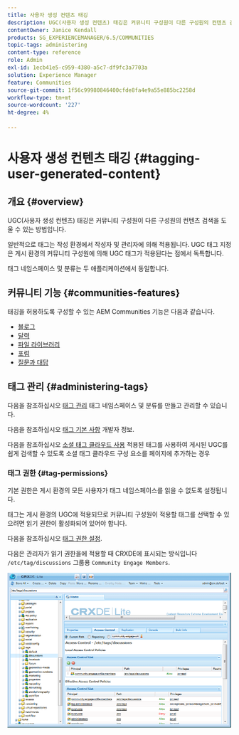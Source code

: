 ```yaml
---
title: 사용자 생성 컨텐츠 태깅
description: UGC(사용자 생성 컨텐츠) 태깅은 커뮤니티 구성원이 다른 구성원의 컨텐츠 검색을 지원하는 방법입니다
contentOwner: Janice Kendall
products: SG_EXPERIENCEMANAGER/6.5/COMMUNITIES
topic-tags: administering
content-type: reference
role: Admin
exl-id: 1ecb41e5-c959-4380-a5c7-df9fc3a7703a
solution: Experience Manager
feature: Communities
source-git-commit: 1f56c99980846400cfde8fa4e9a55e885bc2258d
workflow-type: tm+mt
source-wordcount: '227'
ht-degree: 4%

---
```


# 사용자 생성 컨텐츠 태깅 {#tagging-user-generated-content}

## 개요 {#overview}

UGC(사용자 생성 컨텐츠) 태깅은 커뮤니티 구성원이 다른 구성원의 컨텐츠 검색을 도울 수 있는 방법입니다.

일반적으로 태그는 작성 환경에서 작성자 및 관리자에 의해 적용됩니다. UGC 태그 지정은 게시 환경의 커뮤니티 구성원에 의해 UGC 태그가 적용된다는 점에서 독특합니다.

태그 네임스페이스 및 분류는 두 애플리케이션에서 동일합니다.

## 커뮤니티 기능 {#communities-features}

태깅을 허용하도록 구성할 수 있는 AEM Communities 기능은 다음과 같습니다.

* [블로그](blog-feature.md)
* [달력](calendar.md)
* [파일 라이브러리](file-library.md)
* [포럼](forum.md#configuretheaddedforum)
* [질문과 대답](working-with-qna.md)

## 태그 관리 {#administering-tags}

다음을 참조하십시오 [태그 관리](../../help/sites-administering/tags.md#tagging-console) 태그 네임스페이스 및 분류를 만들고 관리할 수 있습니다.

다음을 참조하십시오 [태그 기본 사항](tag.md) 개발자 정보.

다음을 참조하십시오 [소셜 태그 클라우드 사용](tagcloud.md) 적용된 태그를 사용하여 게시된 UGC를 쉽게 검색할 수 있도록 소셜 태그 클라우드 구성 요소를 페이지에 추가하는 경우

### 태그 권한 {#tag-permissions}

기본 권한은 게시 환경의 모든 사용자가 태그 네임스페이스를 읽을 수 없도록 설정됩니다.

태그는 게시 환경의 UGC에 적용되므로 커뮤니티 구성원이 적용할 태그를 선택할 수 있으려면 읽기 권한이 활성화되어 있어야 합니다.

다음을 참조하십시오 [태그 권한 설정](../../help/sites-administering/tags.md#setting-tag-permissions).

다음은 관리자가 읽기 권한을에 적용할 때 CRXDE에 표시되는 방식입니다 `/etc/tag/discussions` 그룹용 `Community Engage Members`.

![태그 권한](assets/tag-permissions.png)
